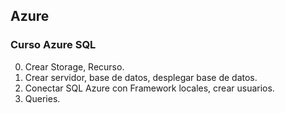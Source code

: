 ## Azure

### Curso Azure SQL

0. Crear Storage, Recurso.
1. Crear servidor, base de datos, desplegar base de datos.
2. Conectar SQL Azure con Framework locales, crear usuarios.
3. Queries.